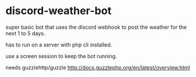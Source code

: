 # discord-weather-bot
super basic bot that uses the discord webhook to post the weather for the next 1 to 5 days.

has to run on a server with php cli installed.

use a screen session to keep the bot running.

needs guzzlehttp/guzzle
http://docs.guzzlephp.org/en/latest/overview.html
